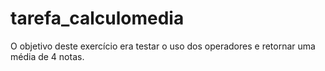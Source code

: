 # tarefa_calculomedia
O objetivo deste exercício era testar o uso dos operadores e retornar uma média de 4 notas.